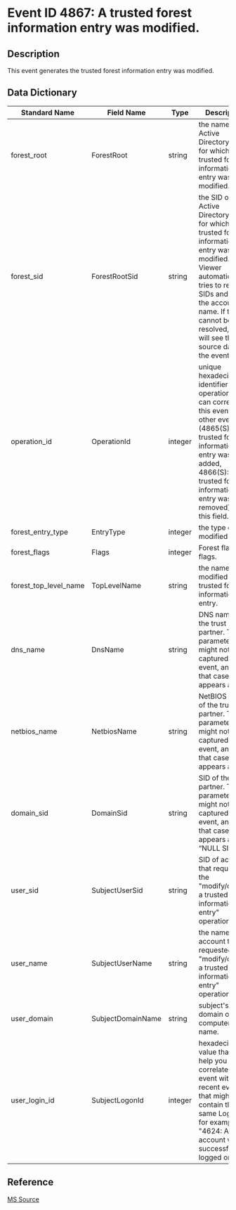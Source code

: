 # Event ID 4867: A trusted forest information entry was modified.

## Description

This event generates the trusted forest information entry was modified.

## Data Dictionary

|Standard Name|Field Name|Type|Description|Sample Value|
|---|---|---|---|---|
|forest_root|ForestRoot|string|the name of the Active Directory forest for which trusted forest information entry was modified.|Fabrikam.local|
|forest_sid|ForestRootSid|string|the SID of the Active Directory forest for which trusted forest information entry was modified. Event Viewer automatically tries to resolve SIDs and show the account name. If the SID cannot be resolved, you will see the source data in the event.|S-1-5-21-2703072690-1374247579-2643703677|
|operation_id|OperationId|integer|unique hexadecimal identifier of the operation. You can correlate this event with other events (4865(S): A trusted forest information entry was added, 4866(S): A trusted forest information entry was removed) using this field.|0x648620|
|forest_entry_type|EntryType|integer|the type of modified entry.|2|
|forest_flags|Flags|integer|Forest flags flags.|0|
|forest_top_level_name|TopLevelName|string|the name of the modified trusted forest information entry.|-|
|dns_name|DnsName|string|DNS name of the trust partner. This parameter might not be captured in the event, and in that case appears as "-".|Fabrikam.local|
|netbios_name|NetbiosName|string|NetBIOS name of the trust partner. This parameter might not be captured in the event, and in that case appears as “-”.|FABRIKAM|
|domain_sid|DomainSid|string|SID of the trust partner. This parameter might not be captured in the event, and in that case appears as “NULL SID”.|S-1-5-21-2703072690-1374247579-2643703677|
|user_sid|SubjectUserSid|string|SID of account that requested the "modify/change a trusted forest information entry" operation.|S-1-5-21-3457937927-2839227994-823803824-1104|
|user_name|SubjectUserName|string|the name of the account that requested the "modify/change a trusted forest information entry" operation.|dadmin|
|user_domain|SubjectDomainName|string|subject's domain or computer name.|CONTOSO|
|user_login_id|SubjectLogonId|integer|hexadecimal value that can help you correlate this event with recent events that might contain the same Logon ID, for example, "4624: An account was successfully logged on."|0x138eb0|

## Reference

[MS Source](https://github.com/MicrosoftDocs/windows-itpro-docs/blob/public/windows/security/threat-protection/auditing/event-4867.md)